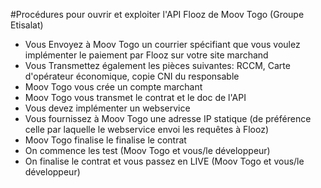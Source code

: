 #Procédures pour ouvrir et exploiter l'API Flooz de Moov Togo (Groupe Etisalat)

- Vous Envoyez à Moov Togo un courrier spécifiant que vous voulez implémenter le paiement par Flooz sur votre site marchand
- Vous Transmettez également les pièces suivantes: RCCM, Carte d'opérateur économique, copie CNI du responsable
- Moov Togo vous crée un compte marchant
- Moov Togo vous transmet le contrat et le doc de l'API
- Vous devez implémenter un webservice
- Vous fournissez à Moov Togo une adresse IP statique (de préférence celle par laquelle le webservice envoi les requêtes à Flooz)
- Moov Togo finalise le finalise le contrat
- On commence les test (Moov Togo et vous/le développeur)
- On finalise le contrat et vous passez en LIVE (Moov Togo et vous/le développeur)
